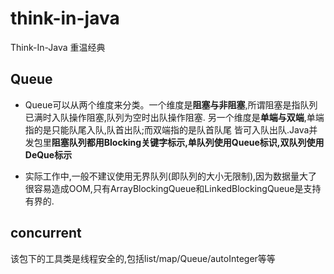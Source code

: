 # think-in-java
Think-In-Java 重温经典

## Queue
- Queue可以从两个维度来分类。一个维度是**阻塞与非阻塞**,所谓阻塞是指队列已满时入队操作阻塞,队列为空时出队操作阻塞.
另一个维度是**单端与双端**,单端指的是只能队尾入队,队首出队;而双端指的是队首队尾
皆可入队出队.Java并发包里**阻塞队列都用Blocking关键字标示,单队列使用Queue标识,双队列使用DeQue标示**

- 实际工作中,一般不建议使用无界队列(即队列的大小无限制),因为数据量大了很容易造成OOM,只有ArrayBlockingQueue和LinkedBlockingQueue是支持有界的.

## concurrent
该包下的工具类是线程安全的,包括list/map/Queue/autoInteger等等